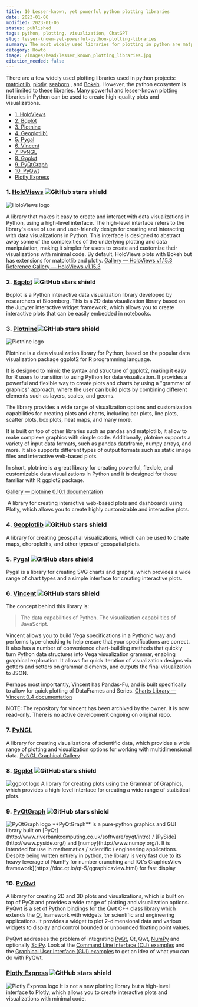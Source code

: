 ```yaml
---
title: 10 Lesser-known, yet powerful python plotting libraries
date: 2023-01-06
modified: 2023-01-06
status: published
tags: python, plotting, visualization, ChatGPT 
slug: lesser-known-yet-powerful-python-plotting-libraries
summary: The most widely used libraries for plotting in python are matplotlib, Plotly, seaborn, and bokeh. This article describes 10 other powerful plotting libraries available in Python that can be used to create high-quality plots and visualizations.
category: Howto
image: /images/head/lesser_known_plotting_libraries.jpg
citation_needed: false
---
```

There are a few widely used plotting libraries used in python projects: [matplotlib](https://matplotlib.org/), [plotly](https://plotly.com/python/), [seaborn](https://seaborn.pydata.org/) , and [Bokeh](https://docs.bokeh.org/en/latest/index.html). However, the python ecosystem is not limited to these libraries. Many powerful and lesser-known plotting libraries in Python can be used to create high-quality plots and visualizations. 

<!-- MarkdownTOC levels='2,3' autolink=True -->

- [1. HoloViews](#1-holoviews)
- [2. Bqplot](#2-bqplot)
- [3. Plotnine](#3-plotnine)
- [4. Geoplotlib)](#4-geoplotlib)
- [5. Pygal](#5-pygal)
- [6. Vincent](#6-vincent)
- [7. PyNGL](#7-pyngl)
- [8. Ggplot](#8-ggplot)
- [9. PyQtGraph](#9-pyqtgraph)
- [10. PyQwt](#10-pyqwt)
- [Plotly Express](#plotly-express)

<!-- /MarkdownTOC -->

### 1. [HoloViews](https://holoviews.org/) ![GitHub stars shield](https://img.shields.io/github/stars/ioam/holoviews.svg?logo=github)
<img src="https://holoviews.org/_static/logo_horizontal.png" style="max-height: 100px;" alt="HoloViews logo"> 

A library that makes it easy to create and interact with data visualizations in Python, using a high-level interface. The high-level interface refers to the library's ease of use and user-friendly design for creating and interacting with data visualizations in Python. This interface is designed to abstract away some of the complexities of the underlying plotting and data manipulation, making it simpler for users to create and customize their visualizations with minimal code.
By default, HoloViews plots with Bokeh but has extensions for matplotlib and plotly.
[Gallery — HoloViews v1.15.3](https://holoviews.org/gallery/index.html)
[Reference Gallery — HoloViews v1.15.3](https://holoviews.org/reference/index.html)


### 2. [Bqplot](https://github.com/bqplot/bqplot) ![GitHub stars shield](https://img.shields.io/github/stars/bloomberg/bqplot.svg?logo=github)

Bqplot is a Python interactive data visualization library developed by researchers at Bloomberg. This is a 2D data visualization library based on the Jupyter interactive widget framework, which allows you to create interactive plots that can be easily embedded in notebooks.

### 3. [Plotnine](https://plotnine.readthedocs.io/en/stable/)![GitHub stars shield](https://img.shields.io/github/stars/has2k1/plotnine.svg?logo=github)
<img src="https://plotnine.readthedocs.io/en/stable/_images/logo-540.png" style="max-height: 100px;" alt="Plotnine logo"> 

Plotnine is a data visualization library for Python, based on the popular data visualization package ggplot2 for R programming language.

It is designed to mimic the syntax and structure of ggplot2, making it easy for R users to transition to using Python for data visualization. It provides a powerful and flexible way to create plots and charts by using a "grammar of graphics" approach, where the user can build plots by combining different elements such as layers, scales, and geoms.

The library provides a wide range of visualization options and customization capabilities for creating plots and charts, including bar plots, line plots, scatter plots, box plots, heat maps, and many more.

It is built on top of other libraries such as pandas and matplotlib, it allow to make complexe graphics with simple code. Additionally, plotnine supports a variety of input data formats, such as pandas dataframe, numpy arrays, and more. It also supports different types of output formats such as static image files and interactive web-based plots.

In short, plotnine is a great library for creating powerful, flexible, and customizable data visualizations in Python and it is designed for those familiar with R ggplot2 package.

[Gallery — plotnine 0.10.1 documentation](https://plotnine.readthedocs.io/en/stable/gallery.html)

![]() A library for creating interactive web-based plots and dashboards using Plotly, which allows you to create highly customizable and interactive plots.

### 4. [Geoplotlib]([http://www.geoplotlib.org/examples.html](https://github.com/andrea-cuttone/geoplotlib)) ![GitHub stars shield](https://img.shields.io/github/stars/andrea-cuttone/geoplotlib.svg?logo=github)
A library for creating geospatial visualizations, which can be used to create maps, choropleths, and other types of geospatial plots.

### 5. [Pygal](https://www.pygal.org/en/stable/) ![GitHub stars shield](https://img.shields.io/github/stars/Kozea/pygal.svg?logo=github)
Pygal is a library for creating SVG charts and graphs, which provides a wide range of chart types and a simple interface for creating interactive plots.

### 6. [Vincent](https://vincent.readthedocs.io/en/latest/index.html) ![GitHub stars shield](https://img.shields.io/github/stars/wrobstory/vincent.svg?logo=github)
The concept behind this library is:

> The data capabilities of Python. The visualization capabilities of JavaScript.

Vincent allows you to build Vega specifications in a Pythonic way and performs type-checking to help ensure that your specifications are correct. It also has a number of convenience chart-building methods that quickly turn Python data structures into Vega visualization grammar, enabling graphical exploration. It allows for quick iteration of visualization designs via getters and setters on grammar elements, and outputs the final visualization to JSON.

Perhaps most importantly, Vincent has Pandas-Fu, and is built specifically to allow for quick plotting of DataFrames and Series.
[Charts Library — Vincent 0.4 documentation](https://vincent.readthedocs.io/en/latest/charts_library.html)

NOTE: The repository for vincent has been archived by the owner. It is now read-only. There is no active development ongoing on original repo.

### 7. [PyNGL](https://www.pyngl.ucar.edu/Examples/)

A library for creating visualizations of scientific data, which provides a wide range of plotting and visualization options for working with multidimensional data.
[PyNGL Graphical Gallery](https://www.pyngl.ucar.edu/Examples/gallery.shtml)


### 8. [Ggplot](https://ggplot2.tidyverse.org/reference/index.html) ![GitHub stars shield](https://img.shields.io/github/stars/tidyverse/ggplot2.svg?logo=github)

<img src="https://ggplot2.tidyverse.org/logo.png" style="max-height: 100px;" alt="ggplot logo"> 
A library for creating plots using the Grammar of Graphics, which provides a high-level interface for creating a wide range of statistical plots.

### 9. [PyQtGraph](http://www.pyqtgraph.org/documentation/examples.html) ![GitHub stars shield](https://img.shields.io/github/stars/pyqtgraph/pyqtgraph.svg?logo=github)

<img src="https://pyqtgraph.readthedocs.io/en/latest/_static/peegee_02.svg" style="max-height: 100px;" alt="PyQtGraph logo"> 
**PyQtGraph** is a pure-python graphics and GUI library built on [PyQt](http://www.riverbankcomputing.co.uk/software/pyqt/intro) / [PySide](http://www.pyside.org/) and [numpy](http://www.numpy.org/). It is intended for use in mathematics / scientific / engineering applications. Despite being written entirely in python, the library is very fast due to its heavy leverage of NumPy for number crunching and [Qt's GraphicsView framework](https://doc.qt.io/qt-5/qgraphicsview.html) for fast display

### 10. [PyQwt](https://pyqwt.sourceforge.net/)

A library for creating 2D and 3D plots and visualizations, which is built on top of PyQt and provides a wide range of plotting and visualization options.
PyQwt is a set of Python bindings for the [Qwt](http://qwt.sourceforge.net/) C++ class library which extends the [Qt](http://www.trolltech.com/) framework with widgets for scientific and engineering applications. It provides a widget to plot 2-dimensional data and various widgets to display and control bounded or unbounded floating point values.

PyQwt addresses the problem of integrating [PyQt](http://www.riverbankcomputing.co.uk/pyqt), Qt, Qwt, [NumPy](http://numpy.scipy.org/) and optionally [SciPy](http://www.scipy.org/). Look at the [Command Line Interface (CLI) examples](https://pyqwt.sourceforge.net/cli-examples.html) and the [Graphical User Interface (GUI) examples](https://pyqwt.sourceforge.net/gui-examples.html) to get an idea of what you can do with PyQwt.

### [Plotly Express](https://plotly.com/python/plotly-express/) ![GitHub stars shield](https://img.shields.io/github/stars/plotly/plotly_express.svg?logo=github)

<img src="https://images.plot.ly/logo/new-branding/plotly-logomark.png" style="max-height: 100px;" alt="Plotly Express logo"> 
It is not a new plotting library but a high-level interface to Plotly, which allows you to create interactive plots and visualizations with minimal code.
